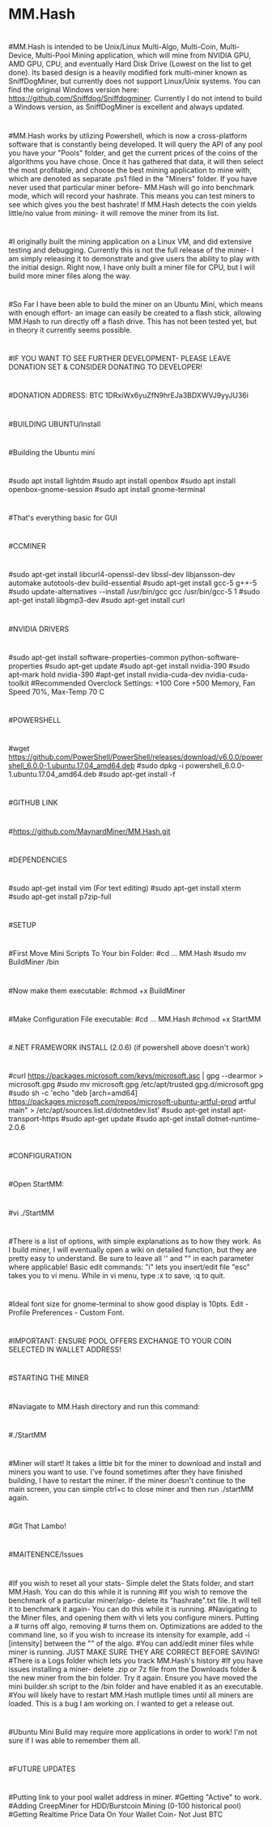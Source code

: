 # MM.Hash
#
#MM.Hash is intended to be Unix/Linux Multi-Algo, Multi-Coin, Multi-Device, Multi-Pool Mining application, which will mine from NVIDIA GPU, AMD GPU, CPU, and eventually Hard Disk Drive (Lowest on the list to get done). Its based design is a heavily modified fork multi-miner known as SniffDogMiner, but currently does not support Linux/Unix systems. You can find the original Windows version here: https://github.com/Sniffdog/Sniffdogminer. Currently I do not intend to build a Windows version, as SniffDogMiner is excellent and always updated.
#
#MM.Hash works by utlizing Powershell, which is now a cross-platform software that is constantly being developed. It will query the API of any pool you have your "Pools" folder, and get the current prices of the coins of the algorithms you have chose. Once it has gathered that data, it will then select the most profitable, and choose the best mining application to mine with, which are denoted as separate .ps1 filed in the "Miners" folder. If you have never used that particular miner before- MM.Hash will go into benchmark mode, which will record your hashrate. This means you can test miners to see which gives you the best hashrate! If MM.Hash detects the coin yields little/no value from mining- it will remove the miner from its list.
#
#I originally built the mining application on a Linux VM, and did extensive testing and debugging. Currently this is not the full release of the miner- I am simply releasing it to demonstrate and give users the ability to play with the initial design. Right now, I have only built a miner file for CPU, but I will build more miner files along the way.
#
#So Far I have been able to build the miner on an Ubuntu Mini, which means with enough effort- an image can easily be created to a flash stick, allowing MM.Hash to run directly off a flash drive. This has not been tested yet, but in theory it currently seems possible.
#
#IF YOU WANT TO SEE FURTHER DEVELOPMENT- PLEASE LEAVE DONATION SET & CONSIDER DONATING TO DEVELOPER!
#
#DONATION ADDRESS: BTC 1DRxiWx6yuZfN9hrEJa3BDXWVJ9yyJU36i
#
#BUILDING UBUNTU/Install
#
#Building the Ubuntu mini
#
#sudo apt install lightdm
#sudo apt install openbox
#sudo apt install openbox-gnome-session
#sudo apt install gnome-terminal
#
#That's everything basic for GUI
#
#CCMINER
#
#sudo apt-get install libcurl4-openssl-dev libssl-dev libjansson-dev automake autotools-dev build-essential
#sudo apt-get install gcc-5 g++-5
#sudo update-alternatives --install /usr/bin/gcc gcc /usr/bin/gcc-5 1
#sudo apt-get install libgmp3-dev
#sudo apt-get install curl
#
#NVIDIA DRIVERS
#
#sudo apt-get install software-properties-common python-software-properties
#sudo apt-get update
#sudo apt-get install nvidia-390
#sudo apt-mark hold nvidia-390
#apt-get install nvidia-cuda-dev nvidia-cuda-toolkit
#Recommended Overclock Settings: +100 Core +500 Memory, Fan Speed 70%, Max-Temp 70 C 
#
#POWERSHELL
#
#wget https://github.com/PowerShell/PowerShell/releases/download/v6.0.0/powershell_6.0.0-1.ubuntu.17.04_amd64.deb
#sudo dpkg -i powershell_6.0.0-1.ubuntu.17.04_amd64.deb
#sudo apt-get install -f
#
#GITHUB LINK
#
#https://github.com/MaynardMiner/MM.Hash.git
#
#DEPENDENCIES
#
#sudo apt-get install vim (For text editing)
#sudo apt-get install xterm
#sudo apt-get install p7zip-full
#
#SETUP
#
#First Move Mini Scripts To Your bin Folder:
#cd ...  MM.Hash
#sudo mv BuildMiner /bin
#
#Now make them executable:
#chmod +x BuildMiner
#
#Make Configuration File executable:
#cd ... MM.Hash
#chmod +x StartMM
#
#.NET FRAMEWORK INSTALL (2.0.6) (if powershell above doesn't work)
#
#curl https://packages.microsoft.com/keys/microsoft.asc | gpg --dearmor > microsoft.gpg
#sudo mv microsoft.gpg /etc/apt/trusted.gpg.d/microsoft.gpg
#sudo sh -c 'echo "deb [arch=amd64] https://packages.microsoft.com/repos/microsoft-ubuntu-artful-prod artful main" > /etc/apt/sources.list.d/dotnetdev.list'
#sudo apt-get install apt-transport-https
#sudo apt-get update
#sudo apt-get install dotnet-runtime-2.0.6
#
#
#CONFIGURATION
#
#Open StartMM:
#
#vi ./StartMM
#
#There is a list of options, with simple explanations as to how they work. As I build miner, I will eventually open a wiki on detailed function, but they are pretty easy to understand. Be sure to leave all '' and "" in each parameter where applicable! Basic edit commands: "i" lets you insert/edit file "esc" takes you to vi menu. While in vi menu, type :x to save, :q to quit.
#
#Ideal font size for gnome-terminal to show good display is 10pts. Edit - Profile Preferences - Custom Font.
#
#IMPORTANT: ENSURE POOL OFFERS EXCHANGE TO YOUR COIN SELECTED IN WALLET ADDRESS!
#
#STARTING THE MINER
#
#Naviagate to MM.Hash directory and run this command:
#
#./StartMM
#
#Miner will start! It takes a little bit for the miner to download and install and miners you want to use. I've found sometimes after they have finished building, I have to restart the miner. If the miner doesn't continue to the main screen, you can simple ctrl+c to close miner and then run ./startMM again.
#
#Git That Lambo!
#
#
#MAITENENCE/Issues
#
#If you wish to reset all your stats- Simple delet the Stats folder, and start MM.Hash. You can do this while it is running
#If you wish to remove the benchmark of a particular miner/algo- delete its "hashrate".txt file. It will tell it to benchmark it again- You can do this while it is running.
#Navigating to the Miner files, and opening them with vi lets you configure miners. Putting a # turns off algo, removing # turns them on. Optimizations are added to the command line, so if you wish to increase its intensity for example, add -i [intensity] between the "" of the algo.
#You can add/edit miner files while miner is running. JUST MAKE SURE THEY ARE CORRECT BEFORE SAVING!
#There is a Logs folder which lets you track MM.Hash's history
#If you have issues installing a miner- delete .zip or 7z file from the Downloads folder & the new miner from the bin folder. Try it again. Ensure you have moved the mini builder.sh script to the /bin folder and have enabled it as an executable.
#You will likely have to restart MM.Hash mutliple times until all miners are loaded. This is a bug I am working on. I wanted to get a release out.
#
#
#Ubuntu Mini Build may require more applications in order to work! I'm not sure if I was able to remember them all.
#
#FUTURE UPDATES
#
#Putting link to your pool wallet address in miner.
#Getting "Active" to work.
#Adding CreepMiner for HDD/Burstcoin Mining (0-100 historical pool)
#Getting Realtime Price Data On Your Wallet Coin- Not Just BTC
#
